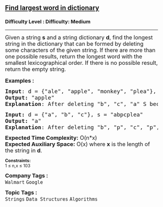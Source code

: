 <h2><a href="https://www.geeksforgeeks.org/problems/find-largest-word-in-dictionary2430/1?page=7&company=Google&sortBy=submissions">Find largest word in dictionary</a></h2><h3>Difficulty Level : Difficulty: Medium</h3><hr><div class="problems_problem_content__Xm_eO"><p><span style="font-size: 18px;">Given a string <strong>s</strong> and a string dictionary <strong>d</strong>, find the longest string in the dictionary that can be formed by deleting some characters of the given string. If there are more than one possible results, return the longest word with the smallest lexicographical order. If there is no possible result, return the empty string.</span><br><br><span style="font-size: 18px;"><strong>Examples :</strong></span></p>
<pre><span style="font-size: 18px;"><strong>Input</strong>: d = {"ale", "apple", "monkey", "plea"}, s = "abpcplea"<br></span><span style="font-size: 18px;"><strong>Output:</strong> "apple"&nbsp;<br><strong>Explanation</strong>: After deleting "b", "c", "a" S became "apple" which is present in d.</span>
</pre>
<pre><span style="font-size: 18px;"><strong>Input: </strong>d = {"a", "b", "c"}, s = "abpcplea"<br></span><span style="font-size: 18px;"><strong>Output:&nbsp;</strong>"a"<br><strong>Explanation</strong>: After deleting "b", "p", "c", "p", "l", "e", "a" S became "a" which is present in d.</span></pre>
<p><span style="font-size: 18px;"><strong>Expected Time Complexity:</strong> O(n*x)<br><strong>Expected Auxiliary Space:</strong> O(x) where <strong>x</strong> is the length of the string in <strong>d</strong>.</span></p>
<p><strong>Constraints:</strong><br>1 ≤ n,x ≤ 103</p></div><p><span style=font-size:18px><strong>Company Tags : </strong><br><code>Walmart</code>&nbsp;<code>Google</code>&nbsp;<br><p><span style=font-size:18px><strong>Topic Tags : </strong><br><code>Strings</code>&nbsp;<code>Data Structures</code>&nbsp;<code>Algorithms</code>&nbsp;